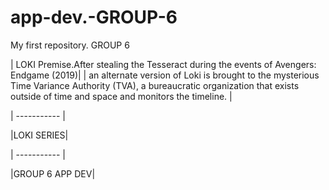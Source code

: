 # app-dev.-GROUP-6
My first repository. GROUP 6

| LOKI Premise.After stealing the Tesseract during the events of Avengers: Endgame (2019)|
| an alternate version of Loki is brought to the mysterious Time Variance Authority (TVA), a bureaucratic organization that exists outside of time and space and monitors the timeline. | 

| ----------- |

|LOKI SERIES|

| ----------- |

|GROUP 6 APP DEV|



